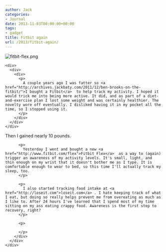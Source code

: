 ```yaml
---
author: Jack
categories:
- Journal
date: 2013-11-03T00:00:00+00:00
tags:
- gadget
title: Fitbit again
url: /2013/fitbit-again/
---
```


<div>
  <div>
    <div>
      <div>
        <div>
          <div>
            <div>
              <div>
                <img alt="fitbit-flex.png" src="/img/imported/fitbit-flex.png" />
              </div></p>
            </div></p>
          </div>
        </div>
      </div>
    </div>
    
    <div>
      <div>
        <div>
          <p>
            A couple years ago I was fatter so <a href="http://archives.jackbaty.com/2011/12/ben-brooks-on-the-fitbit/">I bought a Fitbit</a>  to help track my activity. I hoped it would trick me into being more active. It did, and as part of a diet-and-exercise plan I lost some weight and was certainly healthier. The novelty wore off eventually. I disliked having it in my pocket all the time, so I stopped using it.
          </p>
        </div>
      </div>
    </div>
  </div>
  
  <div>
    <div>
      <div>
        <div>
          <p>
            Then I gained nearly 10 pounds. 
          </p>
          
          <p>
            Yesterday I went and bought a new <a href="http://www.fitbit.com/flex">Fitbit Flex</a>  as a way to (again) trigger an awareness of my activity levels. It's small, light, and thin enough on my wrist that it doesn't bother me as I type. It is comfortable enough to wear to bed, so this time I'll actually track my sleep, too.
          </p>
          
          <p>
            I also started tracking food intake at <a href="http://loseit.com">loseit.com</a> . I hate keeping track of what I eat, but doing so really helps prevent me from overeating as much as I like to. After 24 hours I've learned that I spend most of my time sitting on my ass eating crappy food. Awareness is the first step to recovery, right?
          </p>
          
          <p>
             
          </p>
        </div>
      </div>
    </div>
  </div>
</div>